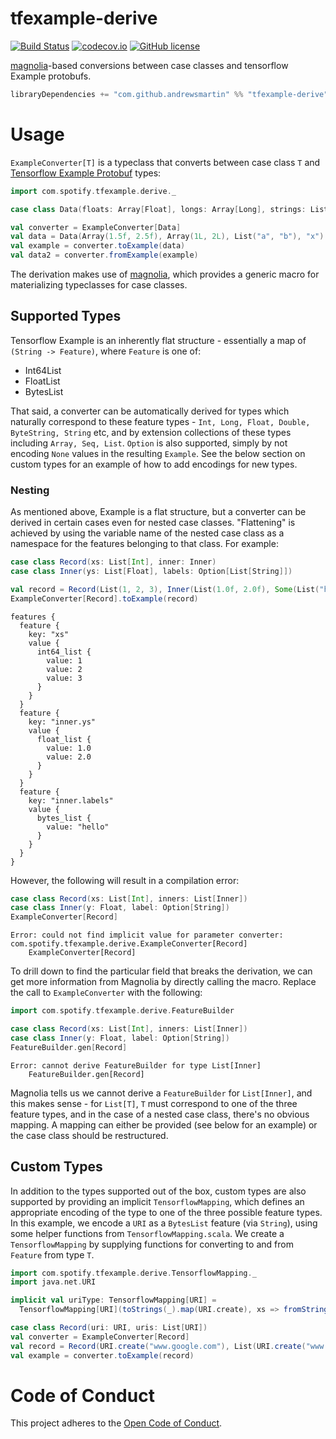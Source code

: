 tfexample-derive
==================

[![Build Status](https://travis-ci.org/andrewsmartin/tfexample-derive.svg?branch=master)](https://travis-ci.org/andrewsmartin/tfexample-derive)
[![codecov.io](https://codecov.io/github/andrewsmartin/tfexample-derive/coverage.svg?branch=master)](https://codecov.io/github/andrewsmartin/tfexample-derive?branch=master)
[![GitHub license](https://img.shields.io/github/license/andrewsmartin/tfexample-derive.svg)](./LICENSE)

[magnolia](https://github.com/propensive/magnolia)-based conversions between case classes and tensorflow Example protobufs.


```scala
libraryDependencies += "com.github.andrewsmartin" %% "tfexample-derive" % "0.1.0"
```

# Usage

`ExampleConverter[T]` is a typeclass that converts between case class `T` and [Tensorflow Example Protobuf](https://github.com/tensorflow/tensorflow/blob/master/tensorflow/core/example/example.proto) types:

```scala
import com.spotify.tfexample.derive._

case class Data(floats: Array[Float], longs: Array[Long], strings: List[String], label: String)

val converter = ExampleConverter[Data]
val data = Data(Array(1.5f, 2.5f), Array(1L, 2L), List("a", "b"), "x")
val example = converter.toExample(data)
val data2 = converter.fromExample(example)
```

The derivation makes use of [magnolia](https://github.com/propensive/magnolia), which provides a generic macro for materializing typeclasses
for case classes.

## Supported Types

Tensorflow Example is an inherently flat structure - essentially a map of `(String -> Feature)`, where `Feature` is one of:

- Int64List
- FloatList
- BytesList

That said, a converter can be automatically derived for types which naturally correspond to these feature types - `Int, Long, Float, Double, ByteString, String` etc, and by extension
collections of these types including `Array, Seq, List`. `Option` is also supported, simply by not encoding `None` values in the resulting `Example`. See the below section on custom types for an example of how to add encodings for new types.

### Nesting

As mentioned above, Example is a flat structure, but a converter can be derived in certain cases even for nested case classes. "Flattening" is achieved by using the variable name of the nested case
class as a namespace for the features belonging to that class. For example:

```scala
case class Record(xs: List[Int], inner: Inner)
case class Inner(ys: List[Float], labels: Option[List[String]])

val record = Record(List(1, 2, 3), Inner(List(1.0f, 2.0f), Some(List("hello"))))
ExampleConverter[Record].toExample(record)
```

```
features {
  feature {
    key: "xs"
    value {
      int64_list {
        value: 1
        value: 2
        value: 3
      }
    }
  }
  feature {
    key: "inner.ys"
    value {
      float_list {
        value: 1.0
        value: 2.0
      }
    }
  }
  feature {
    key: "inner.labels"
    value {
      bytes_list {
        value: "hello"
      }
    }
  }
}
```

However, the following will result in a compilation error:

```scala
case class Record(xs: List[Int], inners: List[Inner])
case class Inner(y: Float, label: Option[String])
ExampleConverter[Record]
```

```
Error: could not find implicit value for parameter converter: com.spotify.tfexample.derive.ExampleConverter[Record]
    ExampleConverter[Record]
```

To drill down to find the particular field that breaks the derivation, we can get more information from Magnolia by directly calling
the macro. Replace the call to `ExampleConverter` with the following:

```scala
import com.spotify.tfexample.derive.FeatureBuilder

case class Record(xs: List[Int], inners: List[Inner])
case class Inner(y: Float, label: Option[String])
FeatureBuilder.gen[Record]
```

```
Error: cannot derive FeatureBuilder for type List[Inner]
    FeatureBuilder.gen[Record]
```

Magnolia tells us we cannot derive a `FeatureBuilder` for `List[Inner]`, and this makes sense - for `List[T]`, `T` must correspond to one
of the three feature types, and in the case of a nested case class, there's no obvious mapping. A mapping can either be provided (see below for an example)
or the case class should be restructured. 

## Custom Types

In addition to the types supported out of the box, custom types are also supported by providing an implicit `TensorflowMapping`, which defines an
appropriate encoding of the type to one of the three possible feature types. In this example, we encode a `URI` as a `BytesList` feature (via `String`),
using some helper functions from `TensorflowMapping.scala`. We create a `TensorflowMapping` by supplying functions for converting to and from `Feature` from
type `T`.

```scala
import com.spotify.tfexample.derive.TensorflowMapping._
import java.net.URI

implicit val uriType: TensorflowMapping[URI] =
  TensorflowMapping[URI](toStrings(_).map(URI.create), xs => fromStrings(xs.map(_.toString)))

case class Record(uri: URI, uris: List[URI])
val converter = ExampleConverter[Record]
val record = Record(URI.create("www.google.com"), List(URI.create("www.foobar.com")))
val example = converter.toExample(record)
```

# Code of Conduct

This project adheres to the [Open Code of Conduct](https://github.com/spotify/code-of-conduct/blob/master/code-of-conduct.md).